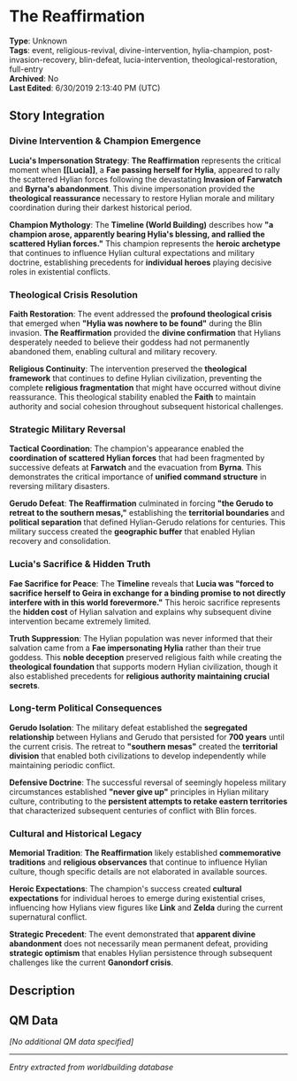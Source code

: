 # The Reaffirmation

**Type**: Unknown  
**Tags**: event, religious-revival, divine-intervention, hylia-champion, post-invasion-recovery, blin-defeat, lucia-intervention, theological-restoration, full-entry  
**Archived**: No  
**Last Edited**: 6/30/2019 2:13:40 PM (UTC)

## Story Integration

### Divine Intervention & Champion Emergence
**Lucia's Impersonation Strategy**: **The Reaffirmation** represents the critical moment when **[[Lucia]]**, a **Fae passing herself for Hylia**, appeared to rally the scattered Hylian forces following the devastating **Invasion of Farwatch** and **Byrna's abandonment**. This divine impersonation provided the **theological reassurance** necessary to restore Hylian morale and military coordination during their darkest historical period.

**Champion Mythology**: The **Timeline (World Building)** describes how **"a champion arose, apparently bearing Hylia's blessing, and rallied the scattered Hylian forces."** This champion represents the **heroic archetype** that continues to influence Hylian cultural expectations and military doctrine, establishing precedents for **individual heroes** playing decisive roles in existential conflicts.

### Theological Crisis Resolution
**Faith Restoration**: The event addressed the **profound theological crisis** that emerged when **"Hylia was nowhere to be found"** during the Blin invasion. **The Reaffirmation** provided the **divine confirmation** that Hylians desperately needed to believe their goddess had not permanently abandoned them, enabling cultural and military recovery.

**Religious Continuity**: The intervention preserved the **theological framework** that continues to define Hylian civilization, preventing the complete **religious fragmentation** that might have occurred without divine reassurance. This theological stability enabled the **Faith** to maintain authority and social cohesion throughout subsequent historical challenges.

### Strategic Military Reversal
**Tactical Coordination**: The champion's appearance enabled the **coordination of scattered Hylian forces** that had been fragmented by successive defeats at **Farwatch** and the evacuation from **Byrna**. This demonstrates the critical importance of **unified command structure** in reversing military disasters.

**Gerudo Defeat**: **The Reaffirmation** culminated in forcing **"the Gerudo to retreat to the southern mesas,"** establishing the **territorial boundaries** and **political separation** that defined Hylian-Gerudo relations for centuries. This military success created the **geographic buffer** that enabled Hylian recovery and consolidation.

### Lucia's Sacrifice & Hidden Truth
**Fae Sacrifice for Peace**: The **Timeline** reveals that **Lucia was "forced to sacrifice herself to Geira in exchange for a binding promise to not directly interfere with in this world forevermore."** This heroic sacrifice represents the **hidden cost** of Hylian salvation and explains why subsequent divine intervention became extremely limited.

**Truth Suppression**: The Hylian population was never informed that their salvation came from a **Fae impersonating Hylia** rather than their true goddess. This **noble deception** preserved religious faith while creating the **theological foundation** that supports modern Hylian civilization, though it also established precedents for **religious authority maintaining crucial secrets**.

### Long-term Political Consequences
**Gerudo Isolation**: The military defeat established the **segregated relationship** between Hylians and Gerudo that persisted for **700 years** until the current crisis. The retreat to **"southern mesas"** created the **territorial division** that enabled both civilizations to develop independently while maintaining periodic conflict.

**Defensive Doctrine**: The successful reversal of seemingly hopeless military circumstances established **"never give up"** principles in Hylian military culture, contributing to the **persistent attempts to retake eastern territories** that characterized subsequent centuries of conflict with Blin forces.

### Cultural and Historical Legacy
**Memorial Tradition**: **The Reaffirmation** likely established **commemorative traditions** and **religious observances** that continue to influence Hylian culture, though specific details are not elaborated in available sources.

**Heroic Expectations**: The champion's success created **cultural expectations** for individual heroes to emerge during existential crises, influencing how Hylians view figures like **Link** and **Zelda** during the current supernatural conflict.

**Strategic Precedent**: The event demonstrated that **apparent divine abandonment** does not necessarily mean permanent defeat, providing **strategic optimism** that enables Hylian persistence through subsequent challenges like the current **Ganondorf crisis**.

## Description

## QM Data
*[No additional QM data specified]*

---
*Entry extracted from worldbuilding database*
